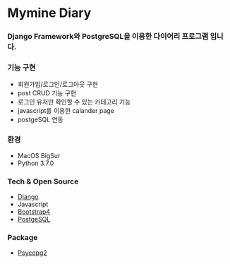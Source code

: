 # Mymine Diary
### Django Framework와 PostgreSQL을 이용한 다이어리 프로그램 입니다.

### 기능 구현
* 회원가입/로그인/로그아웃 구현
* post CRUD 기능 구현
* 로그인 유저만 확인할 수 있는 카테고리 기능
* javascript를 이용한 calander page 
* postgeSQL 연동


### 환경
* MacOS BigSur 
* Python 3.7.0

### Tech & Open Source
* [Django](https://docs.djangoproject.com/)
* Javascript
* [Bootstrap4](https://getbootstrap.com/docs/5.1/getting-started/introduction/)
* [PostgeSQL](https://www.postgresql.org/docs/)

### Package
* [Psycopg2](https://pypi.org/project/psycopg2/)
